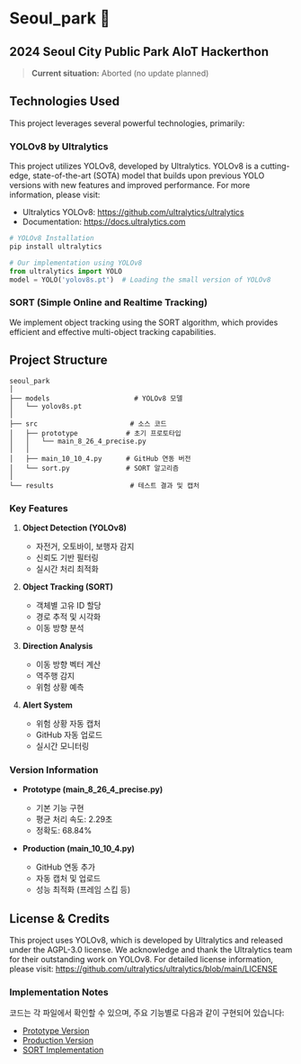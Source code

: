 # Seoul_park 🌳

## 2024 Seoul City Public Park AIoT Hackerthon
> **Current situation:** Aborted (no update planned)

## Technologies Used

This project leverages several powerful technologies, primarily:

### YOLOv8 by Ultralytics
This project utilizes YOLOv8, developed by Ultralytics. YOLOv8 is a cutting-edge, state-of-the-art (SOTA) model that builds upon previous YOLO versions with new features and improved performance. For more information, please visit:
- Ultralytics YOLOv8: https://github.com/ultralytics/ultralytics
- Documentation: https://docs.ultralytics.com

```python
# YOLOv8 Installation
pip install ultralytics

# Our implementation using YOLOv8
from ultralytics import YOLO
model = YOLO('yolov8s.pt')  # Loading the small version of YOLOv8
```

### SORT (Simple Online and Realtime Tracking)
We implement object tracking using the SORT algorithm, which provides efficient and effective multi-object tracking capabilities.

## Project Structure
```
seoul_park
│
├── models                     # YOLOv8 모델
│   └── yolov8s.pt
│
├── src                       # 소스 코드
│   ├── prototype            # 초기 프로토타입
│   │   └── main_8_26_4_precise.py
│   │
│   ├── main_10_10_4.py      # GitHub 연동 버전  
│   └── sort.py              # SORT 알고리즘
│
└── results                   # 테스트 결과 및 캡처
```


### Key Features

1. **Object Detection (YOLOv8)**
   - 자전거, 오토바이, 보행자 감지
   - 신뢰도 기반 필터링
   - 실시간 처리 최적화

2. **Object Tracking (SORT)**
   - 객체별 고유 ID 할당
   - 경로 추적 및 시각화
   - 이동 방향 분석

3. **Direction Analysis**
   - 이동 방향 벡터 계산
   - 역주행 감지
   - 위험 상황 예측

4. **Alert System**
   - 위험 상황 자동 캡처
   - GitHub 자동 업로드
   - 실시간 모니터링

### Version Information
- **Prototype (main_8_26_4_precise.py)**
  - 기본 기능 구현
  - 평균 처리 속도: 2.29초
  - 정확도: 68.84%

- **Production (main_10_10_4.py)**
  - GitHub 연동 추가
  - 자동 캡처 및 업로드
  - 성능 최적화 (프레임 스킵 등)


## License & Credits
This project uses YOLOv8, which is developed by Ultralytics and released under the AGPL-3.0 license. We acknowledge and thank the Ultralytics team for their outstanding work on YOLOv8. For detailed license information, please visit: https://github.com/ultralytics/ultralytics/blob/main/LICENSE
### Implementation Notes
코드는 각 파일에서 확인할 수 있으며, 주요 기능별로 다음과 같이 구현되어 있습니다:

- [Prototype Version](src/prototype/main_8_26_4_precise.py)
- [Production Version](src/main_10_10_4.py)
- [SORT Implementation](src/sort.py)
